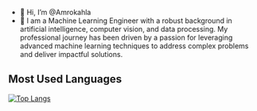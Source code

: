 - 👋 Hi, I’m @Amrokahla
- 👀 I am a Machine Learning Engineer with a robust background in artificial intelligence, computer vision, and data processing. My professional journey has been driven by a passion for leveraging advanced machine learning techniques to address complex problems and deliver impactful solutions.


<!---
Amrokahla/Amrokahla is a ✨ special ✨ repository because its `README.md` (this file) appears on your GitHub profile.
You can click the Preview link to take a look at your changes.
--->

## Most Used Languages  
[![Top Langs](https://github-readme-stats.vercel.app/api/top-langs/?username=Amrokahla&layout=compact&theme=cobalt)](https://github.com/anuraghazra/github-readme-stats)

